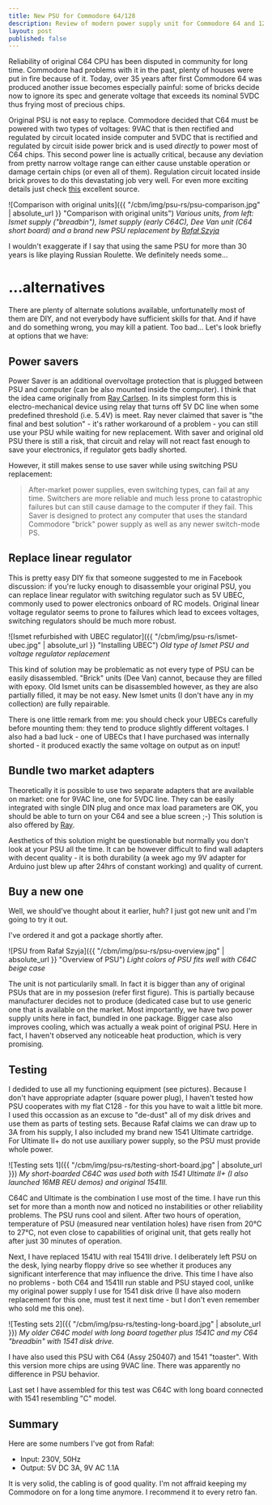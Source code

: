 ```yaml
---
title: New PSU for Commodore 64/128
description: Review of modern power supply unit for Commodore 64 and 128 home computers.
layout: post
published: false
---
```


Reliability of original C64 CPU has been disputed in community for long time. Commodore had problems with it in the past, plenty of houses were put in fire because of it. Today, over 35 years after first Commodore 64 was produced another issue becomes especially painful: some of bricks decide now to ignore its spec and generate voltage that exceeds its nominal 5VDC thus frying most of precious chips.

Original PSU is not easy to replace. Commodore decided that C64 must be powered with two types of voltages: 9VAC that is then rectified and regulated by circuit located inside computer and 5VDC that is rectified and regulated by circuit iside power brick and is used *directly* to power most of C64 chips. This second power line is actually critical, because any deviation from pretty narrow voltage range can either cause unstable operation or damage certain chips (or even all of them). Regulation circuit located inside brick proves to do this devastating job very well. For even more exciting details just check [this](https://www.c64-wiki.com/wiki/Power_Supply) excellent source.

![Comparison with original units]({{ "/cbm/img/psu-rs/psu-comparison.jpg" | absolute_url }} "Comparison with original units")
*Various units, from left: Ismet supply ("breadbin"), Ismet supply (early C64C), Dee Van unit (C64 short board) and a brand new PSU replacement by [Rafał Szyja](mailto:raf@c64power.com)*

I wouldn't exaggerate if I say that using the same PSU for more than 30 years is like playing Russian Roulette. We definitely needs some...

...alternatives
===============

There are plenty of alternate solutions available, unfortunatelly most of them are DIY, and not everybody have sufficient skills for that. And if have and do something wrong, you may kill a patient. Too bad... Let's look briefly at options that we have:

Power savers
------------

Power Saver is an additional overvoltage protection that is plugged between PSU and computer (can be also mounted inside the computer). I think that the idea came originally from [Ray Carlsen](http://personalpages.tds.net/~rcarlsen/cbm/c64/SAVER/). In its simplest form this is electro-mechanical device using relay that turns off 5V DC line when some predefined threshold (i.e. 5.4V) is meet. Ray never claimed that saver is "the final and best solution" - it's rather workaround of a problem - you can still use your PSU while waiting for new replacement. With saver and original old PSU there is still a risk, that circuit and relay will not react fast enough to save your electronics, if regulator gets badly shorted.

However, it still makes sense to use saver while using switching PSU replacement:

> After-market power supplies, even switching types, can fail at any time. Switchers are more reliable and much less prone to catastrophic failures but can still cause damage to the computer if they fail. This Saver is designed to protect any computer that uses the standard Commodore "brick" power supply as well as any newer switch-mode PS.

Replace linear regulator
------------------------

This is pretty easy DIY fix that someone suggested to me in Facebook discussion: if you're lucky enough to disassemble your original PSU, you can replace linear regulator with switching regulator such as 5V UBEC, commonly used to power electronics onboard of RC models. Original linear voltage regulator seems to prone to failures which lead to excees voltages, switching regulators should be much more robust.

![Ismet refurbished with UBEC regulator]({{ "/cbm/img/psu-rs/ismet-ubec.jpg" | absolute_url }} "Installing UBEC")
*Old type of Ismet PSU and voltage regulator replacement*

This kind of solution may be problematic as not every type of PSU can be easily disassembled. "Brick" units (Dee Van) cannot, because they are filled with epoxy. Old Ismet units can be disassembled however, as they are also partially filled, it may be not easy. New Ismet units (I don't have any in my collection) are fully repairable.

There is one little remark from me: you should check your UBECs carefully before mounting them: they tend to produce slightly different voltages. I also had a bad luck - one of UBECs that I have purchased was internally shorted - it produced exactly the same voltage on output as on input!

Bundle two market adapters
--------------------------

Theoretically it is possible to use two separate adapters that are available on market: one for 9VAC line, one for 5VDC line. They can be easily integrated with single DIN plug and once max load parameters are OK, you should be able to turn on your C64 and see a blue screen ;-) This solution is also offered by [Ray](http://personalpages.tds.net/~rcarlsen/custom%20ps.html). 

Aesthetics of this solution might be questionable but normally you don't look at your PSU all the time. It can be however difficult to find wall adapters with decent quality - it is both durability (a week ago my 9V adapter for Arduino just blew up after 24hrs of constant working) and quality of current.

Buy a new one
-------------

Well, we should've thought about it earlier, huh? I just got new unit and I'm going to try it out.

I've ordered it and got a package shortly after.

![PSU from Rafał Szyja]({{ "/cbm/img/psu-rs/psu-overview.jpg" | absolute_url }} "Overview of PSU")
*Light colors of PSU fits well with C64C beige case*

The unit is not particularily small. In fact it is bigger than any of original PSUs that are in my possesion (refer first figure). This is partially because manufacturer decides not to produce (dedicated case but to use generic one that is available on the market. Most importantly, we have two power supply units here in fact, bundled in one package. Bigger case also improves cooling, which was actually a weak point of original PSU. Here in fact, I haven't observed any noticeable heat production, which is very promising.

Testing
-------

I dedided to use all my functioning equipment (see pictures). Because I don't have appropriate adapter (square power plug), I haven't tested how PSU cooperates with my flat C128 - for this you have to wait a little bit more. I used this occassion as an excuse to "de-dust" all of my disk drives and use them as parts of testing sets. Because Rafał claims we can draw up to 3A from his supply, I also included my brand new 1541 Ultimate cartridge. For Ultimate II+ do not use auxiliary power supply, so the PSU must provide whole power.

![Testing sets 1]({{ "/cbm/img/psu-rs/testing-short-board.jpg" | absolute_url }})
*My short-boarded C64C was used both with 1541 Ultimate II+ (I also launched 16MB REU demos) and original 1541II.*

C64C and Ultimate is the combination I use most of the time. I have run this set for more than a month now and noticed no instabilities or other reliability problems. The PSU runs cool and silent. After two hours of operation, temperature of PSU (measured near ventilation holes) have risen from 20&deg;C to 27&deg;C, not even close to capabilities of original unit, that gets really hot after just 30 minutes of operation.

Next, I have replaced 1541U with real 1541II drive. I deliberately left PSU on the desk, lying nearby floppy drive so see whether it produces any significant interference that may influence the drive. This time I have also no problems - both C64 and 1541II run stable and PSU stayed cool, unlike my original power supply I use for 1541 disk drive (I have also modern replacement for this one, must test it next time - but I don't even remember who sold me this one).

![Testing sets 2]({{ "/cbm/img/psu-rs/testing-long-board.jpg" | absolute_url }})
*My older C64C model with long board together plus 1541C and my C64 "breadbin" with 1541 disk drive.*

I have also used this PSU with C64 (Assy 250407) and 1541 "toaster". With this version more chips are using 9VAC line. There was apparently no difference in PSU behavior.

Last set I have assembled for this test was C64C with long board connected with 1541 resembling "C" model.

Summary
-------

Here are some numbers I've got from Rafał:

* Input: 230V, 50Hz
* Output: 5V DC 3A, 9V AC 1.1A

It is very solid, the cabling is of good quality. I'm not affraid keeping my Commodore on for a long time anymore. I recommend it to every retro fan.